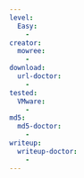 ```yaml
---
level:
  Easy:
    -
creator:
  mowree:
    -
download:
  url-doctor:
    -
tested:
  VMware:
    -
md5:
  md5-doctor:
    -
writeup:
  writeup-doctor:
    -
---
```

